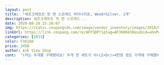 ```yaml
---
layout: post 
title:  "셰프크래프트 컷 앤 스프레드 버터나이프, Wood+Silver, 1개" 
description: 셰프크래프트 컷 앤 스프레드 ..
date: 2020-08-28 15:20:07 
img: https://static.coupangcdn.com/image/vendor_inventory/images/2018/05/24/12/0/47832b43-b2af-4180-b5ea-1ade96759665.jpg 
linkUrl: https://link.coupang.com/re/AFFSDP?lptag=AF3600438&subid=ahnPublicAsk&pageKey=94353061&itemId=291988789&vendorItemId=3717750032&traceid=V0-113-4f2551dcb96f8d77 
categories: [1013] 
color: F361A6 
price: 2450 
author: Ask View Shop 
cont:  "(저는 두개를 구매했어요! 두개 한 세트가 아니고<br/>4천원 정도 가격에 구매했어요.<br/><br/>굉장히 가볍네요 ㅎㅎ<br/>그래도 예쁘게 오래오래 사용하려면 손세척이 좋겠어요.<br/><br/>그런데 절삭력이 good!!!<br/>기존 사용하던것 보다 더 마음에 듭니다^^<br/>기존에 사용하고 있는 스프레더는<br/>나이프 이것저것 꺼내느니 그래도 이거 하나 꺼내면 편하니 손이 갑니다 ㅎㅎ<br/>날 부분이 꽤 날카로운 편이라서<br/>다른 나무 제품들처럼 식기세척기 불가라고 되어있지만<br/>더 실용적이고 가격까지 저렴해서<br/>두개를 비교하자면 이 제품이 더 저렴한데도 불구하고<br/>마치 장난감 같은??<br/>물론 제조국도 다르고 나무 퀄리티도 약간 차이가 있지만<br/>버터나 잼 바르기에 길이나 넓이감이 좋고<br/>샌드위치를 잘라봤는데 깔끔하게 잘 잘리네요.<br/><br/>스프레더이면서 커팅까지 가능해요.<br/><br/>식기세척기에는 절대 넣지 마세요 엉엉 ㅠㅠㅠㅠ<br/>싼거 샀으니 그러려니 하는데 ... <br/> 그래도 일주일도 못쓰고 녹슬줄이야 ㅠㅠ<br/>아들냄이 엄마 도와준다고 식기세척기에 요걸 넣고 돌렸더니 나무의 니스가 다 벗겨져서 희멀건색이됐어요ㅠㅠ<br/>에고 ㅎㅎㅎㅎ<br/>연마제 제거 후 사용을 권장합니다^^<br/>예쁜 디자인에 견고하고<br/>저는 식기세척기 사용했는데 큰 문제 없었어요.<br/><br/>칼날도 좋고 바르는것도 좋고 다 좋은데 ... <br/> 녹슬었어요 이틀만에 ㅠㅠ<br/>톱 수준입니다 하하<br/>톱날 같은 절삭력의 칼날덕에 빵을 자르기에 매우 좋습니다^^<br/>하나를 주문하면 하나가 와요.<br/>)<br/>혹시 연마제 있으려나 싶어 닦아보았는데 아주 소량 묻어 나왔습니다<br/>" 
---
```

